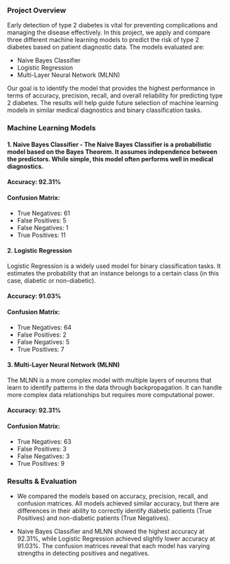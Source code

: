 ### Project Overview
Early detection of type 2 diabetes is vital for preventing complications and managing the disease effectively. In this project, we apply and compare three different machine learning models to predict the risk of type 2 diabetes based on patient diagnostic data. The models evaluated are:
- Naive Bayes Classifier
- Logistic Regression
- Multi-Layer Neural Network (MLNN)
  
Our goal is to identify the model that provides the highest performance in terms of accuracy, precision, recall, and overall reliability for predicting type 2 diabetes. The results will help guide future selection of machine learning models in similar medical diagnostics and binary classification tasks.

### Machine Learning Models
#### 1. Naive Bayes Classifier - The Naive Bayes Classifier is a probabilistic model based on the Bayes Theorem. It assumes independence between the predictors. While simple, this model often performs well in medical diagnostics.

#### Accuracy: 92.31%
#### Confusion Matrix:
- True Negatives: 61
- False Positives: 5
- False Negatives: 1
- True Positives: 11
#### 2. Logistic Regression
Logistic Regression is a widely used model for binary classification tasks. It estimates the probability that an instance belongs to a certain class (in this case, diabetic or non-diabetic).

#### Accuracy: 91.03%
#### Confusion Matrix:
- True Negatives: 64
- False Positives: 2
- False Negatives: 5
- True Positives: 7
#### 3. Multi-Layer Neural Network (MLNN)
The MLNN is a more complex model with multiple layers of neurons that learn to identify patterns in the data through backpropagation. It can handle more complex data relationships but requires more computational power.

#### Accuracy: 92.31%
#### Confusion Matrix:
- True Negatives: 63
- False Positives: 3
- False Negatives: 3
- True Positives: 9
### Results & Evaluation
- We compared the models based on accuracy, precision, recall, and confusion matrices. All models achieved similar accuracy, but there are differences in their ability to correctly identify diabetic patients (True Positives) and non-diabetic patients (True Negatives).

- Naive Bayes Classifier and MLNN showed the highest accuracy at 92.31%, while Logistic Regression achieved slightly lower accuracy at 91.03%.
The confusion matrices reveal that each model has varying strengths in detecting positives and negatives.
